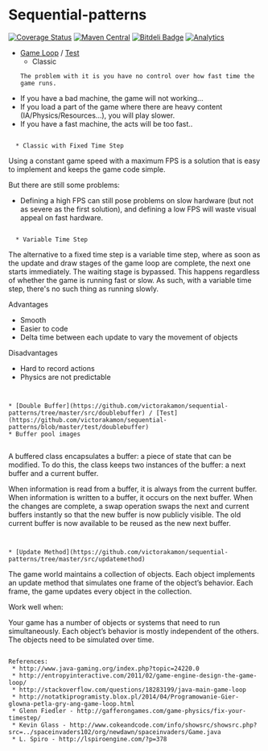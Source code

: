 Sequential-patterns
==================

[![Coverage Status](https://coveralls.io/repos/vicboma1/sequential-patterns/badge.svg?branch=master&service=github)](https://coveralls.io/github/vicboma1/sequential-patterns?branch=master)
[![Maven Central](https://maven-badges.herokuapp.com/maven-central/org.eluder.coveralls/coveralls-maven-plugin/badge.svg)](https://maven-badges.herokuapp.com/maven-central/org.eluder.coveralls/coveralls-maven-plugin/)
[![Bitdeli Badge](https://d2weczhvl823v0.cloudfront.net/vicboma1/sequential-patterns/trend.png)](https://bitdeli.com/free "Bitdeli Badge")
[![Analytics](https://ga-beacon.appspot.com/UA-68658653-1/sequential-patterns/readme)](https://github.com/igrigorik/ga-beacon)

* [Game Loop](https://github.com/victorakamon/sequential-patterns/tree/master/src/gameloop) / [Test](https://github.com/victorakamon/sequential-patterns/blob/master/test/gameloop)
  * Classic
  ```
  The problem with it is you have no control over how fast time the game runs.
  
* If you have a bad machine, the game will not working...
* If you load a part of the game where there are heavy content (IA/Physics/Resources...), you will play slower.
* If you have a fast machine, the acts will be too fast..
```

  * Classic with Fixed Time Step
  ```
  Using a constant game speed with a maximum FPS is a solution that is easy to implement and keeps the game code simple. 

But there are still some problems: 

* Defining a high FPS can still pose problems on slow hardware (but not as severe as the first solution),
  and defining a low FPS will waste visual appeal on fast hardware.
```

  * Variable Time Step
  ```
  The alternative to a fixed time step is a variable time step, where as soon as the update and draw stages of the
 game loop are complete, the next one starts immediately. The waiting stage is bypassed. 
 This happens regardless of whether the game is running fast or slow. 
 As such, with a variable time step, there's no such thing as running slowly.

 Advantages
  * Smooth
  * Easier to code
  * Delta time between each update to vary the movement of objects
  
 Disadvantages
  * Hard to record actions
  * Physics are not predictable
  ```
  
  
* [Double Buffer](https://github.com/victorakamon/sequential-patterns/tree/master/src/doublebuffer) / [Test](https://github.com/victorakamon/sequential-patterns/blob/master/test/doublebuffer)
  * Buffer pool images 
   
  ``` 
  A buffered class encapsulates a buffer: a piece of state that can be modified.
 To do this, the class keeps two instances of the buffer: a next buffer and a current buffer.

 When information is read from a buffer, it is always from the current buffer. 
 When information is written to a buffer, it occurs on the next buffer. 
 When the changes are complete, a swap operation swaps the next and current buffers instantly so that the new buffer  is now publicly visible. The old current buffer is now available to be reused as the new next buffer.

 ```
 

* [Update Method](https://github.com/victorakamon/sequential-patterns/tree/master/src/updatemethod)
 ```
 The game world maintains a collection of objects. Each object implements an update method that simulates 
 one frame of the object’s behavior.  Each frame, the game updates every object in the collection.
 
 Work well when:
  
 Your game has a number of objects or systems that need to run simultaneously.
 Each object’s behavior is mostly independent of the others.
 The objects need to be simulated over time.
 ```
   
 References:
  * http://www.java-gaming.org/index.php?topic=24220.0
  * http://entropyinteractive.com/2011/02/game-engine-design-the-game-loop/  
  * http://stackoverflow.com/questions/18283199/java-main-game-loop
  * http://notatkiprogramisty.blox.pl/2014/04/Programowanie-Gier-glowna-petla-gry-ang-game-loop.html
  * Glenn Fiedler - http://gafferongames.com/game-physics/fix-your-timestep/
  * Kevin Glass - http://www.cokeandcode.com/info/showsrc/showsrc.php?src=../spaceinvaders102/org/newdawn/spaceinvaders/Game.java
  * L. Spiro - http://lspiroengine.com/?p=378
  
